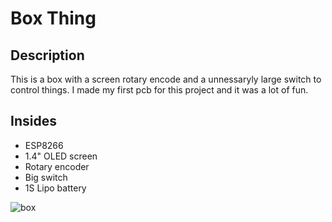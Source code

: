 # Box Thing

## Description

This is a box with a screen rotary encode and a unnessaryly large switch to control things.
I made my first pcb for this project and it was a lot of fun.

## Insides

- ESP8266
- 1.4" OLED screen
- Rotary encoder
- Big switch
- 1S Lipo battery

![box](https://github.com/DCRalph/esp32-remote/blob/main/Box%20Thing/images/the%20box.jpg?raw=true)
